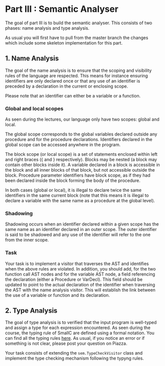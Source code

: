 # Part III : Semantic Analyser

The goal of part III is to build the semantic analyser. This consists of two phases: name analysis and type analysis.

As usual you will first have to pull from the master branch the changes which include some skeleton implementation for this part.

## 1. Name Analysis

The goal of the name analysis is to ensure that the scoping and visibility rules of the language are respected. This means for instance ensuring identifiers are only declared once or that any use of an identifier is preceded by a declaration in the current or enclosing scope.

Please note that an identifier can either be a variable or a function.

### Global and local scopes

As seen during the lectures, our language only have two scopes: global and local.

The global scope corresponds to the global variables declared outside any procedure and for the procedure declarations. Identifiers declared in the global scope can be accessed anywhere in the program.

The block scope (or local scope) is a set of statements enclosed within left and right braces ({ and } respectively). Blocks may be nested (a block may contain other blocks inside it). A variable declared in a block is accessible in the block and all inner blocks of that block, but not accessible outside the block. Procedure parameter identifiers have block scope, as if they had been declared inside the block forming the body of the procedure.

In both cases (global or local), it is illegal to declare twice the same identifiers in the same current block (note that this means it is illegal to declare a variable with the same name as a procedure at the global level).


### Shadowing

Shadowing occurs when an identifier declared within a given scope has the same name as an identifier declared in an outer scope. The outer identifier is said to be shadowed and any use of the identifier will refer to the one from the inner scope.

### Task

Your task is to implement a visitor that traverses the AST and identifies when the above rules are violated. In addition, you should add, for the two function call AST nodes and for the variable AST node, a field referencing the declaration (either a Procedure or VarDecl). This field should be updated to point to the actual declaration of the identifier when traversing the AST with the name analysis visitor. This will establish the link between the use of a variable or function and its declaration.


## 2. Type Analysis

The goal of type analysis is to verified that the input program is well-typed and assign a type for each expression encountered.
As seen during the course, the typing rule of SmallC are defined using a formal notation.
You can find all the typing rules [here](./typing-rules.pdf).
As usual, if you notice an error or if something is not clear, please post your question on Piazza.

Your task consists of extending the `sem.TypeCheckVisitor` class and implement the type checking mechanism following the typyng rules.